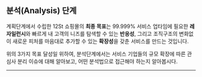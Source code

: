 ## 분석(Analysis) 단계 

계획단계에서 수립한 12St 쇼핑몰의 **최종 목표**는 99.999% 서비스 업타임에 필요한 **레자일런시**와 빠르게 내 고객의 니즈를 탐색할 수 있는 **반응성**, 그리고 조직구조의 변화없이 새로운 피처를 마음대로 추가할 수 있는 **확장성**을 갖춘 서비스를 만드는 것입니다.
 
위의 3가지 목표 달성일 위하여, 분석단계에서는 서비스 기업들의 규모 확장에 따른 관심사 분리 이슈에 대해 알아보고, 어떤 분석법으로 접근해야 하는지 알아봅시다.

---
